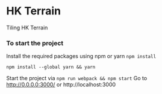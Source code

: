 # HK Terrain

Tiling HK Terrain

### To start the project

Install the required packages using npm or yarn
`npm install`

`npm install --global yarn && yarn`

Start the project via
`npm run webpack && npm start`
Go to http://0.0.0.0:3000/ or http://localhost:3000
